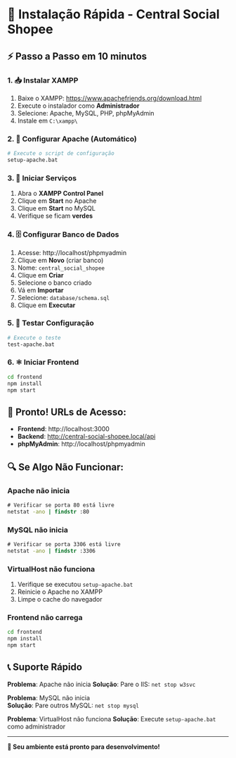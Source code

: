 # 🚀 Instalação Rápida - Central Social Shopee

## ⚡ Passo a Passo em 10 minutos

### 1. 📥 Instalar XAMPP
1. Baixe o XAMPP: https://www.apachefriends.org/download.html
2. Execute o instalador como **Administrador**
3. Selecione: Apache, MySQL, PHP, phpMyAdmin
4. Instale em `C:\xampp\`

### 2. 🔧 Configurar Apache (Automático)
```bash
# Execute o script de configuração
setup-apache.bat
```

### 3. 🚀 Iniciar Serviços
1. Abra o **XAMPP Control Panel**
2. Clique em **Start** no Apache
3. Clique em **Start** no MySQL
4. Verifique se ficam **verdes**

### 4. 🗄️ Configurar Banco de Dados
1. Acesse: http://localhost/phpmyadmin
2. Clique em **Novo** (criar banco)
3. Nome: `central_social_shopee`
4. Clique em **Criar**
5. Selecione o banco criado
6. Vá em **Importar**
7. Selecione: `database/schema.sql`
8. Clique em **Executar**

### 5. 🎯 Testar Configuração
```bash
# Execute o teste
test-apache.bat
```

### 6. ⚛️ Iniciar Frontend
```bash
cd frontend
npm install
npm start
```

## 🎉 Pronto! URLs de Acesso:

- **Frontend**: http://localhost:3000
- **Backend**: http://central-social-shopee.local/api
- **phpMyAdmin**: http://localhost/phpmyadmin

## 🔍 Se Algo Não Funcionar:

### Apache não inicia
```cmd
# Verificar se porta 80 está livre
netstat -ano | findstr :80
```

### MySQL não inicia
```cmd
# Verificar se porta 3306 está livre
netstat -ano | findstr :3306
```

### VirtualHost não funciona
1. Verifique se executou `setup-apache.bat`
2. Reinicie o Apache no XAMPP
3. Limpe o cache do navegador

### Frontend não carrega
```bash
cd frontend
npm install
npm start
```

## 📞 Suporte Rápido

**Problema**: Apache não inicia
**Solução**: Pare o IIS: `net stop w3svc`

**Problema**: MySQL não inicia  
**Solução**: Pare outros MySQL: `net stop mysql`

**Problema**: VirtualHost não funciona
**Solução**: Execute `setup-apache.bat` como administrador

---

**🎯 Seu ambiente está pronto para desenvolvimento!**
